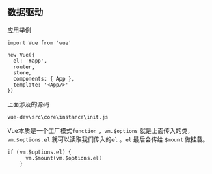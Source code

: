 ## 数据驱动

应用举例

```
import Vue from 'vue'

new Vue({
  el: '#app',
  router,
  store,
  components: { App },
  template: '<App/>'
})
```

上面涉及的源码

`vue-dev\src\core\instance\init.js`

Vue本质是一个工厂模式`function` ，`vm.$options` 就是上面传入的类，`vm.$options.el` 就可以读取我们传入的`el` 。`el` 最后会传给 `$mount` 做挂载。

```
if (vm.$options.el) {
      vm.$mount(vm.$options.el)
    }
```

